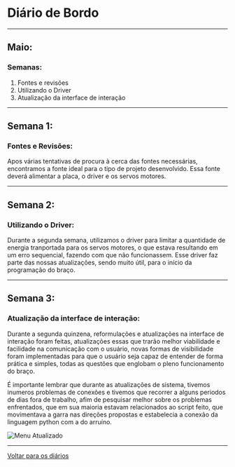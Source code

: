 # Diário de Bordo

---
## Maio:
### Semanas:
1. Fontes e revisões
2. Utilizando o Driver 
2. Atualização da interface de interação 


---
## Semana 1:
### Fontes e Revisões:

Apos várias tentativas de procura à cerca das fontes necessárias, encontramos a fonte ideal para o tipo de projeto desenvolvido. Essa fonte deverá alimentar a placa, o driver e os servos motores.


---

## Semana 2:
### Utilizando o Driver:

Durante a segunda semana, utilizamos o driver para limitar a quantidade de energia tranportada para os servos motores, o que estava resultando em um erro sequencial, fazendo com que não funcionassem. Esse driver faz parte das nossas atualizações, sendo muito útil, para o início da programação do braço.

---

## Semana 3:
### Atualização da interface de interação:

Durante a segunda quinzena, reformulações e atualizações na interface de interação foram feitas, atualizações essas que trarão melhor viabilidade e facilidade na comunicação com o usuário, novas formas de visibilidade foram implementadas para que o usuário seja capaz de entender de forma prática e simples, todas as questões que englobam o pleno funcionamento do braço.

É importante lembrar que durante as atualizações de sistema, tivemos inumeros problemas de conexões e tivemos que recorrer a alguns periodos de dias fora de trabalho,
afim de pesquisar melhor sobre os problemas enfrentados, que em sua maioria estavam relacionados ao script feito, que movimentava a garra nas direções propostas e estabelecia a conexão da linguagem python com a do arruíno.

![Menu Atualizado](./imagens/menuatt.png)

---


[Voltar para os diários](./menu_diario.md)                                          
